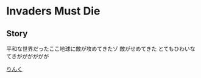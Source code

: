 # Invaders Must Die

## Story

平和な世界だったここ地球に敵が攻めてきたゾ
敵がせめてきた
とてもひわいなてきがががががが

[りんく](http://s15008.github.io/InvadersMustDie)
